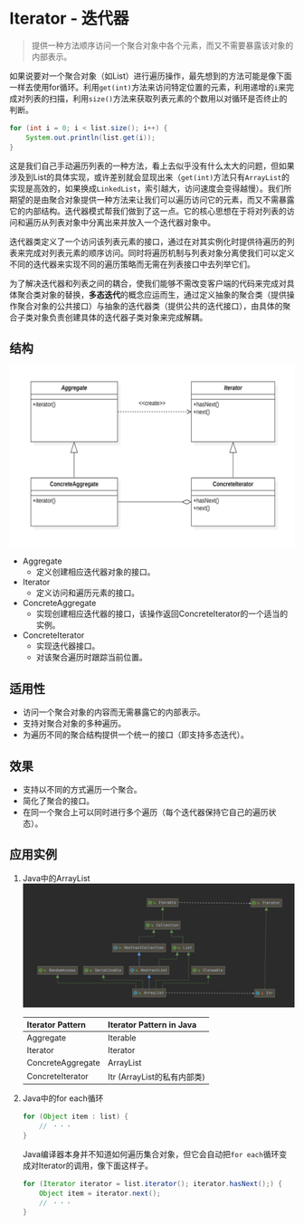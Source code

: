 # Iterator - 迭代器
> 提供一种方法顺序访问一个聚合对象中各个元素，而又不需要暴露该对象的内部表示。

如果说要对一个聚合对象（如List）进行遍历操作，最先想到的方法可能是像下面一样去使用for循环。利用`get(int)`方法来访问特定位置的元素，利用递增的`i`来完成对列表的扫描，利用`size()`方法来获取列表元素的个数用以对循环是否终止的判断。
```java
for (int i = 0; i < list.size(); i++) {
    System.out.println(list.get(i));
}
```
这是我们自己手动遍历列表的一种方法，看上去似乎没有什么太大的问题，但如果涉及到List的具体实现，或许差别就会显现出来（`get(int)`方法只有`ArrayList`的实现是高效的，如果换成`LinkedList`，索引越大，访问速度会变得越慢）。我们所期望的是由聚合对象提供一种方法来让我们可以遍历访问它的元素，而又不需暴露它的内部结构。迭代器模式帮我们做到了这一点。它的核心思想在于将对列表的访问和遍历从列表对象中分离出来并放入一个迭代器对象中。

迭代器类定义了一个访问该列表元素的接口，通过在对其实例化时提供待遍历的列表来完成对列表元素的顺序访问。同时将遍历机制与列表对象分离使我们可以定义不同的迭代器来实现不同的遍历策略而无需在列表接口中去列举它们。

为了解决迭代器和列表之间的耦合，使我们能够不需改变客户端的代码来完成对具体聚合类对象的替换，**多态迭代**的概念应运而生，通过定义抽象的聚合类（提供操作聚合对象的公共接口）与抽象的迭代器类（提供公共的迭代接口），由具体的聚合子类对象负责创建具体的迭代器子类对象来完成解耦。

## 结构

![Iterator](images/Iterator-uml.png)

* Aggregate
  - 定义创建相应迭代器对象的接口。
* Iterator
  - 定义访问和遍历元素的接口。
* ConcreteAggregate
  - 实现创建相应迭代器的接口，该操作返回ConcreteIterator的一个适当的实例。
* ConcreteIterator
  - 实现迭代器接口。
  - 对该聚合遍历时跟踪当前位置。

## 适用性
* 访问一个聚合对象的内容而无需暴露它的内部表示。
* 支持对聚合对象的多种遍历。
* 为遍历不同的聚合结构提供一个统一的接口（即支持多态迭代）。

## 效果
* 支持以不同的方式遍历一个聚合。
* 简化了聚合的接口。
* 在同一个聚合上可以同时进行多个遍历（每个迭代器保持它自己的遍历状态）。

## 应用实例
1. Java中的ArrayList
  ![Iterator design pattern in java](images/Iterator-in-java.png)
  
    | Iterator Pattern  | Iterator Pattern in Java    |
    | ----------------- | --------------------------- |
    | Aggregate         | Iterable                    |
    | Iterator          | Iterator                    |
    | ConcreteAggregate | ArrayList                   |
    | ConcreteIterator  | Itr (ArrayList的私有内部类) |
  
  
  
2. Java中的for each循环

   ```java
   for (Object item : list) {
       // ・・・
   }
   ```

   Java编译器本身并不知道如何遍历集合对象，但它会自动把`for each`循环变成对Iterator的调用，像下面这样子。
   ```java
   for (Iterator iterator = list.iterator(); iterator.hasNext();) {
       Object item = iterator.next();
       // ・・・
   }
   ```
